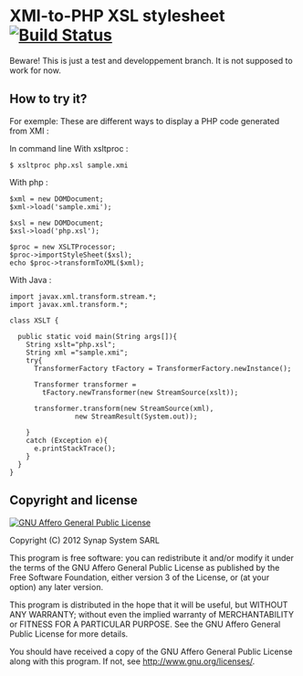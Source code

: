 XMI-to-PHP XSL stylesheet [![Build Status](https://secure.travis-ci.org/charlycoste/xmi2code.png)](http://travis-ci.org/charlycoste/xmi2code)
=========================

Beware! This is just a test and developpement branch.
It is not supposed to work for now.

How to try it?
--------------

For exemple: These are different ways to display a PHP code generated from XMI :

In command line With xsltproc :

    $ xsltproc php.xsl sample.xmi

With php :

    $xml = new DOMDocument;
    $xml->load('sample.xmi');
    
    $xsl = new DOMDocument;
    $xsl->load('php.xsl');
    
    $proc = new XSLTProcessor;
    $proc->importStyleSheet($xsl);
    echo $proc->transformToXML($xml);

With Java :

    import javax.xml.transform.stream.*;
    import javax.xml.transform.*;

    class XSLT {

      public static void main(String args[]){
        String xslt="php.xsl";
        String xml ="sample.xmi";
        try{
          TransformerFactory tFactory = TransformerFactory.newInstance();

          Transformer transformer = 
		    tFactory.newTransformer(new StreamSource(xslt));

          transformer.transform(new StreamSource(xml), 
			        new StreamResult(System.out));

        }
        catch (Exception e){
          e.printStackTrace();
        }
      }
    }


Copyright and license
---------------------

[![GNU Affero General Public License](http://www.gnu.org/graphics/agplv3-155x51.png)](http://www.gnu.org/licenses/agpl-3.0.html)

Copyright (C) 2012 Synap System SARL

This program is free software: you can redistribute it and/or modify
it under the terms of the GNU Affero General Public License as
published by the Free Software Foundation, either version 3 of the
License, or (at your option) any later version.

This program is distributed in the hope that it will be useful,
but WITHOUT ANY WARRANTY; without even the implied warranty of
MERCHANTABILITY or FITNESS FOR A PARTICULAR PURPOSE.  See the
GNU Affero General Public License for more details.

You should have received a copy of the GNU Affero General Public License
along with this program.  If not, see <http://www.gnu.org/licenses/>.
